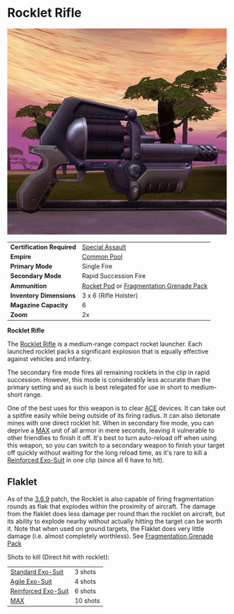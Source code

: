 # Rocklet Rifle

![](../images/Rocklet_Rifle.jpg "Rocklet_Rifle.jpg")

|                            |                                                                                                                   |
| -------------------------- | ----------------------------------------------------------------------------------------------------------------- |
| **Certification Required** | [Special Assault](../certifications/Special_Assault.md)                                                           |
| **Empire**                 | [Common Pool](../terminology/Common_Pool.md)                                                                      |
| **Primary Mode**           | Single Fire                                                                                                       |
| **Secondary Mode**         | Rapid Succession Fire                                                                                             |
| **Ammunition**             | [Rocket Pod](../ammunition/Rocket_Pod.md) or [Fragmentation Grenade Pack](../items/Fragmentation_Grenade_Pack.md) |
| **Inventory Dimensions**   | 3 x 6 (Rifle Holster)                                                                                             |
| **Magazine Capacity**      | 6                                                                                                                 |
| **Zoom**                   | 2x                                                                                                                |

**Rocklet Rifle**

The [Rocklet Rifle](Rocklet_Rifle.md) is a medium-range compact rocket launcher.
Each launched rocklet packs a significant explosion that is equally effective
against vehicles and infantry.

The secondary fire mode fires all remaining rocklets in the clip in rapid
succession. However, this mode is considerably less accurate than the primary
setting and as such is best relegated for use in short to medium-short range.

One of the best uses for this weapon is to clear
[ACE](Adaptive_Construction_Engine.md) devices. It can take out a spitfire
easily while being outside of its firing radius. It can also detonate mines with
one direct rocklet hit. When in secondary fire mode, you can deprive a
[MAX](../armor/Mechanized_Assault_Exo-Suit.md) unit of all armor in mere
seconds, leaving it vulnerable to other friendlies to finish it off. It's best
to turn auto-reload off when using this weapon, so you can switch to a secondary
weapon to finish your target off quickly without waiting for the long reload
time, as it's rare to kill a
[Reinforced Exo-Suit](../armor/Reinforced_Exo-Suit.md) in one clip (since all 6
have to hit).

## Flaklet

As of the [3.6.9](../patches/3.6.9.md) patch, the Rocklet is also capable of
firing fragmentation rounds as flak that explodes within the proximity of
aircraft. The damage from the flaklet does less damage per round than the
rocklet on aircraft, but its ability to explode nearby without actually hitting
the target can be worth it. Note that when used on ground targets, the Flaklet
does very little damage (i.e. almost completely worthless). See
[Fragmentation Grenade Pack](../items/Fragmentation_Grenade_Pack.md)

Shots to kill (Direct hit with rocklet):

|                                                        |          |
| ------------------------------------------------------ | -------- |
| [Standard Exo-Suit](../armor/Standard_Exo-Suit.md)     | 3 shots  |
| [Agile Exo-Suit](../armor/Agile_Exo-Suit.md)           | 4 shots  |
| [Reinforced Exo-Suit](../armor/Reinforced_Exo-Suit.md) | 6 shots  |
| [MAX](../armor/Mechanized_Assault_Exo-Suit.md)         | 10 shots |
